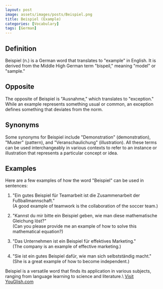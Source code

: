 ```yaml
---
layout: post
image: assets/images/posts/Beispiel.png
title: Beispiel (Example)
categories: [Vocabulary]
tags: [German]
---
```


## Definition

Beispiel (n.) is a German word that translates to "example" in English. It is derived from the Middle High German term "bispeil," meaning "model" or "sample."

## Opposite

The opposite of Beispiel is "Ausnahme," which translates to "exception." While an example represents something usual or common, an exception defines something that deviates from the norm.

## Synonyms

Some synonyms for Beispiel include "Demonstration" (demonstration), "Muster" (pattern), and "Veranschaulichung" (illustration). All these terms can be used interchangeably in various contexts to refer to an instance or illustration that represents a particular concept or idea.

## Examples

Here are a few examples of how the word "Beispiel" can be used in sentences:

1. "Ein gutes Beispiel für Teamarbeit ist die Zusammenarbeit der Fußballmannschaft."  
(A good example of teamwork is the collaboration of the soccer team.)

2. "Kannst du mir bitte ein Beispiel geben, wie man diese mathematische Gleichung löst?"  
(Can you please provide me an example of how to solve this mathematical equation?)

3. "Das Unternehmen ist ein Beispiel für effektives Marketing."  
(The company is an example of effective marketing.)

4. "Sie ist ein gutes Beispiel dafür, wie man sich selbstständig macht."  
(She is a great example of how to become independent.)

Beispiel is a versatile word that finds its application in various subjects, ranging from language learning to science and literature.\ <a id="yg-widget-0" class="youglish-widget" data-query="Beispiel" data-lang="german" data-components="8412" data-auto-start="0" data-bkg-color="theme_light" data-title="How%20to%20pronounce%20Beispiel%20in%20German"  rel="nofollow" href="https://youglish.com">Visit YouGlish.com</a><script async src="https://youglish.com/public/emb/widget.js" charset="utf-8"></script>